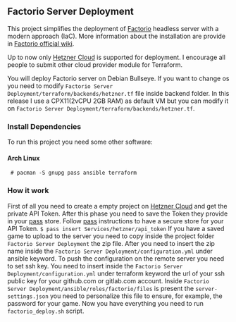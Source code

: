 ## Factorio Server Deployment

 This project simplifies the deployment of [Factorio](https://www.factorio.com/) headless server with a modern approach (IaC). 
More information about the installation are provide in [Factorio official wiki](https://wiki.factorio.com/Multiplayer).

Up to now only [Hetzner Cloud](https://www.hetzner.com/cloud) is supported for deployment. I encourage all people to submit other cloud provider module for Terraform.

You will deploy Factorio server on Debian Bullseye. If you want to change os you need to modify `Factorio Server Deployment/terraform/backends/hetzner.tf` file inside backend folder.
In this release I use a CPX11(2vCPU 2GB RAM) as default VM but you can modify it on `Factorio Server Deployment/terraform/backends/hetzner.tf`.
### Install Dependencies
To run this project you need some other software:
#### Arch Linux
` # pacman -S gnupg pass ansible terraform`

### How it work
First of all you need to create a empty project on [Hetzner Cloud](https://www.hetzner.com/cloud)   and get the private API Token. 
After this phase you need to save the Token they provide in your [pass](https://www.passwordstore.org) store. Follow [pass](https://www.passwordstore.org) instructions to have a secure store for your API Token.
`$ pass insert Services/hetzner/api_token`
If you have a saved game to upload to the server you need to copy inside the project folder `Factorio Server Deployment` the zip file.
After you need to insert the zip name inside the `Factorio Server Deployment/configuration.yml` under ansible keyword.
To push the configuration on the remote server you need to set ssh key. You need to insert inside the `Factorio Server Deployment/configuration.yml` under terraform keyword the url of your ssh public key for your github.com or gitlab.com account. 
Inside `Factorio Server Deployment/ansible/roles/factorio/files`  is present the `server-settings.json` you need to personalize this file to ensure, for example, the password for your game.
Now you have everything you need to run `factorio_deploy.sh` script.

